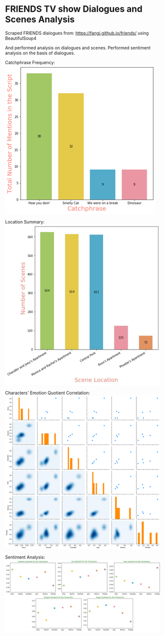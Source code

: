 # FRIENDS TV show Dialogues and Scenes Analysis

Scraped FRIENDS dialogues from: https://fangj.github.io/friends/ using BeautifulSoup4

And performed analysis on dialogues and scenes. Performed sentiment analysis on the basis of dialogues.

Catchphrase Frequency:
![catchphrase_freq](Dialogues/catchphrase_freq.png)

Location Summary:
![loc_freq](Scenes/location_summary.jpg)

Characters' Emotion Quotient Correlation:
![char_corr](Sentiment%20Analysis/character_emotion_corr.png)

Sentiment Analysis:
![all](Sentiment%20Analysis/all_emotion_quotient_combined.png)
